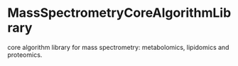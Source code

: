MassSpectrometryCoreAlgorithmLibrary
====================================

core algorithm library for mass spectrometry: metabolomics, lipidomics and proteomics. 
